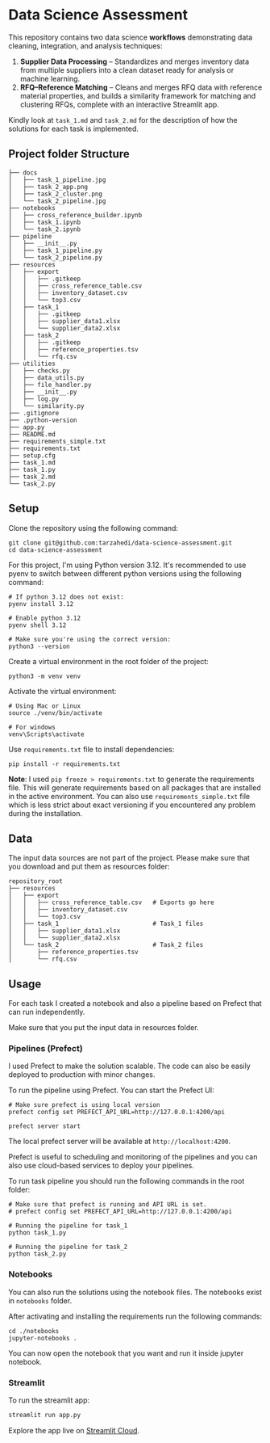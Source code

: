# Data Science Assessment

This repository contains two data science **workflows** demonstrating data cleaning, integration, and analysis techniques:

1. **Supplier Data Processing** – Standardizes and merges inventory data from multiple suppliers into a clean dataset ready for analysis or machine learning.
2. **RFQ–Reference Matching** – Cleans and merges RFQ data with reference material properties, and builds a similarity framework for matching and clustering RFQs, complete with an interactive Streamlit app.

Kindly look at `task_1.md` and `task_2.md` for the description of how the solutions
for each task is implemented.

## Project folder Structure

```text
├── docs
│   ├── task_1_pipeline.jpg
│   ├── task_2_app.png
│   ├── task_2_cluster.png
│   └── task_2_pipeline.jpg
├── notebooks
│   ├── cross_reference_builder.ipynb
│   ├── task_1.ipynb
│   └── task_2.ipynb
├── pipeline
│   ├── __init__.py
│   ├── task_1_pipeline.py
│   └── task_2_pipeline.py
├── resources
│   ├── export
│   │   ├── .gitkeep
│   │   ├── cross_reference_table.csv
│   │   ├── inventory_dataset.csv
│   │   └── top3.csv
│   ├── task_1
│   │   ├── .gitkeep
│   │   ├── supplier_data1.xlsx
│   │   └── supplier_data2.xlsx
│   ├── task_2
│   │   ├── .gitkeep
│   │   ├── reference_properties.tsv
│   │   └── rfq.csv
├── utilities
│   ├── checks.py
│   ├── data_utils.py
│   ├── file_handler.py
│   ├── __init__.py
│   ├── log.py
│   └── similarity.py
├── .gitignore
├── .python-version
├── app.py
├── README.md
├── requirements_simple.txt
├── requirements.txt
├── setup.cfg
├── task_1.md
├── task_1.py
├── task_2.md
└── task_2.py
```

## Setup


Clone the repository using the following command:

```shell
git clone git@github.com:tarzahedi/data-science-assessment.git
cd data-science-assessment
```

For this project, I'm using Python version 3.12. It's recommended to use pyenv
to switch between different python versions using the following command:

```shell
# If python 3.12 does not exist:
pyenv install 3.12

# Enable python 3.12
pyenv shell 3.12

# Make sure you're using the correct version:
python3 --version
```

Create a virtual environment in the root folder of the project:

```shell
python3 -m venv venv
```

Activate the virtual environment:

```shell
# Using Mac or Linux
source ./venv/bin/activate

# For windows
venv\Scripts\activate
```

Use `requirements.txt` file to install dependencies:

```shell
pip install -r requirements.txt
```

**Note**: I used `pip freeze > requirements.txt` to generate the requirements file.
This will generate requirements based on all packages that are installed in the active
environment. You can also use `requirements_simple.txt` file which is less strict about
exact versioning if you encountered any problem during the installation.

## Data

The input data sources are not part of the project. Please make sure
that you download and put them as resources folder:

```text
repository_root
├── resources
│   ├── export
│   │   ├── cross_reference_table.csv   # Exports go here
│   │   ├── inventory_dataset.csv
│   │   └── top3.csv
│   ├── task_1                          # Task_1 files
│   │   ├── supplier_data1.xlsx
│   │   └── supplier_data2.xlsx
│   └── task_2                          # Task_2 files
│       ├── reference_properties.tsv
│       └── rfq.csv

```

## Usage

For each task I created a notebook and also a pipeline based on Prefect that can run
independently.

Make sure that you put the input data in resources folder.

### Pipelines (Prefect)

I used Prefect to make the solution scalable. The code can also be easily deployed to production with minor changes.

To run the pipeline using Prefect. You can start the Prefect UI:

```shell
# Make sure prefect is using local version
prefect config set PREFECT_API_URL=http://127.0.0.1:4200/api

prefect server start
```

The local prefect server will be available at `http://localhost:4200`.

Prefect is useful to scheduling and monitoring of the pipelines and you can also use
cloud-based services to deploy your pipelines.

To run task pipeline you should run the following commands in the root folder:

```shell
# Make sure that prefect is running and API URL is set.
# prefect config set PREFECT_API_URL=http://127.0.0.1:4200/api

# Running the pipeline for task_1
python task_1.py

# Running the pipeline for task_2
python task_2.py
```

### Notebooks

You can also run the solutions using the notebook files. The notebooks exist in
`notebooks` folder.

After activating and installing the requirements run the following commands:

```shell
cd ./notebooks
jupyter-notebooks .
```

You can now open the notebook that you want and run it inside jupyter notebook.

### Streamlit

To run the streamlit app:

```bash
streamlit run app.py
```

Explore the app live on [Streamlit Cloud](https://rfq-similarity.streamlit.app/).
